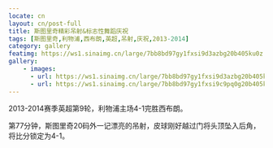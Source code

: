 ```yaml
---
locate: cn
layout: cn/post-full
title: 斯图里奇精彩吊射&标志性舞蹈庆祝
tags: [斯图里奇,利物浦,西布朗,英超,吊射,庆祝,2013-2014]
category: gallery
featimg: https://ws1.sinaimg.cn/large/7bb8bd97gy1fxsi9d3azbg20b405ku0z.gif
gallery:
    - images:
      - url: https://ws1.sinaimg.cn/large/7bb8bd97gy1fxsi9d3azbg20b405ku0z.gif
      - url: https://ws1.sinaimg.cn/large/7bb8bd97gy1fxsi9c9pq0g20b405kb29.gif
---
```


2013-2014赛季英超第9轮，利物浦主场4-1完胜西布朗。

第77分钟，斯图里奇20码外一记漂亮的吊射，皮球刚好越过门将头顶坠入后角，将比分锁定为4-1。